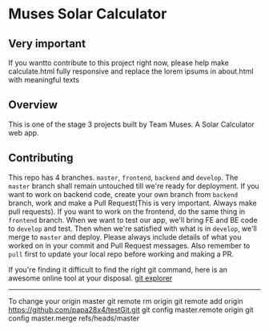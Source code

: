 # Muses Solar Calculator

## Very important

If you wantto contribute to this project right now, please help make calculate.html fully responsive and replace the lorem ipsums in about.html with meaningful texts

## Overview

This is one of the stage 3 projects built by Team Muses. A Solar Calculator web app.

## Contributing

This repo has 4 branches. `master`, `frontend`, `backend` and `develop`. The `master` branch shall remain untouched till we're ready for deployment. If you want to work on backend code, create your own branch from `backend` branch, work and make a Pull Request(This is very important. Always make pull requests). If you want to work on the frontend, do the same thing in `frontend` branch. When we want to test our app, we'll bring FE and BE code to `develop` and test. Then when we're satisfied with what is in `develop`, we'll merge to `master` and deploy. Please always include details of what you worked on in your commit and Pull Request messages. Also remember to `pull` first to update your local repo before working and making a PR. 

If you're finding it difficult to find the right git command, here is an awesome online tool at your disposal. [git explorer](https://gitexplorer.com)

---

To change your origin master
git remote rm origin
git remote add origin https://github.com/papa28x4/testGit.git
git config master.remote origin
git config master.merge refs/heads/master

